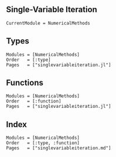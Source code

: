 ## Single-Variable Iteration

```@meta
CurrentModule = NumericalMethods
```

## Types
```@autodocs
Modules = [NumericalMethods]
Order   = [:type]
Pages   = ["singlevariableiteration.jl"]
```

## Functions
```@autodocs
Modules = [NumericalMethods]
Order   = [:function]
Pages   = ["singlevariableiteration.jl"]
```

## Index
```@index
Modules = [NumericalMethods]
Order   = [:type, :function]
Pages   = ["singlevariableiteration.md"]
```
